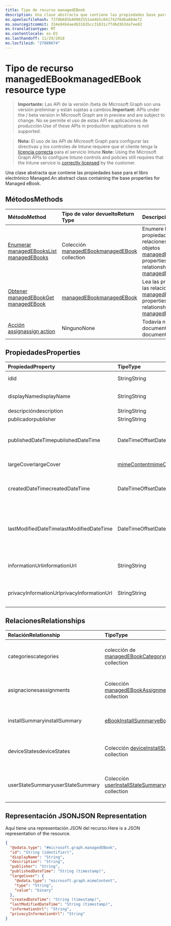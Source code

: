 ```yaml
---
title: Tipo de recurso managedEBook
description: Una clase abstracta que contiene las propiedades base para el libro electrónico Managed.
ms.openlocfilehash: 7370b685b40902552a44b5c041742f6d6a884e72
ms.sourcegitcommit: 334e84b4aed63162bcc31831cffd6d363dafee02
ms.translationtype: MT
ms.contentlocale: es-ES
ms.lasthandoff: 11/29/2018
ms.locfileid: "27089674"
---
```

# <a name="managedebook-resource-type"></a><span data-ttu-id="742f9-103">Tipo de recurso managedEBook</span><span class="sxs-lookup"><span data-stu-id="742f9-103">managedEBook resource type</span></span>

> <span data-ttu-id="742f9-104">**Importante:** Las API de la versión /beta de Microsoft Graph son una versión preliminar y están sujetas a cambios.</span><span class="sxs-lookup"><span data-stu-id="742f9-104">**Important:** APIs under the / beta version in Microsoft Graph are in preview and are subject to change.</span></span> <span data-ttu-id="742f9-105">No se permite el uso de estas API en aplicaciones de producción.</span><span class="sxs-lookup"><span data-stu-id="742f9-105">Use of these APIs in production applications is not supported.</span></span>

> <span data-ttu-id="742f9-106">**Nota:** El uso de las API de Microsoft Graph para configurar las directivas y los controles de Intune requiere que el cliente tenga la [licencia correcta](https://go.microsoft.com/fwlink/?linkid=839381) para el servicio Intune.</span><span class="sxs-lookup"><span data-stu-id="742f9-106">**Note:** Using the Microsoft Graph APIs to configure Intune controls and policies still requires that the Intune service is [correctly licensed](https://go.microsoft.com/fwlink/?linkid=839381) by the customer.</span></span>

<span data-ttu-id="742f9-107">Una clase abstracta que contiene las propiedades base para el libro electrónico Managed.</span><span class="sxs-lookup"><span data-stu-id="742f9-107">An abstract class containing the base properties for Managed eBook.</span></span>
## <a name="methods"></a><span data-ttu-id="742f9-108">Métodos</span><span class="sxs-lookup"><span data-stu-id="742f9-108">Methods</span></span>
|<span data-ttu-id="742f9-109">Método</span><span class="sxs-lookup"><span data-stu-id="742f9-109">Method</span></span>|<span data-ttu-id="742f9-110">Tipo de valor devuelto</span><span class="sxs-lookup"><span data-stu-id="742f9-110">Return Type</span></span>|<span data-ttu-id="742f9-111">Descripción</span><span class="sxs-lookup"><span data-stu-id="742f9-111">Description</span></span>|
|:---|:---|:---|
|[<span data-ttu-id="742f9-112">Enumerar managedEBooks</span><span class="sxs-lookup"><span data-stu-id="742f9-112">List managedEBooks</span></span>](../api/intune-books-managedebook-list.md)|<span data-ttu-id="742f9-113">Colección [managedEBook](../resources/intune-books-managedebook.md)</span><span class="sxs-lookup"><span data-stu-id="742f9-113">[managedEBook](../resources/intune-books-managedebook.md) collection</span></span>|<span data-ttu-id="742f9-114">Enumere las propiedades y las relaciones de los objetos [managedEBook](../resources/intune-books-managedebook.md).</span><span class="sxs-lookup"><span data-stu-id="742f9-114">List properties and relationships of the [managedEBook](../resources/intune-books-managedebook.md) objects.</span></span>|
|[<span data-ttu-id="742f9-115">Obtener managedEBook</span><span class="sxs-lookup"><span data-stu-id="742f9-115">Get managedEBook</span></span>](../api/intune-books-managedebook-get.md)|[<span data-ttu-id="742f9-116">managedEBook</span><span class="sxs-lookup"><span data-stu-id="742f9-116">managedEBook</span></span>](../resources/intune-books-managedebook.md)|<span data-ttu-id="742f9-117">Lea las propiedades y las relaciones del objeto [managedEBook](../resources/intune-books-managedebook.md).</span><span class="sxs-lookup"><span data-stu-id="742f9-117">Read properties and relationships of the [managedEBook](../resources/intune-books-managedebook.md) object.</span></span>|
|[<span data-ttu-id="742f9-118">Acción assign</span><span class="sxs-lookup"><span data-stu-id="742f9-118">assign action</span></span>](../api/intune-books-managedebook-assign.md)|<span data-ttu-id="742f9-119">Ninguno</span><span class="sxs-lookup"><span data-stu-id="742f9-119">None</span></span>|<span data-ttu-id="742f9-120">Todavía no documentado</span><span class="sxs-lookup"><span data-stu-id="742f9-120">Not yet documented</span></span>|

## <a name="properties"></a><span data-ttu-id="742f9-121">Propiedades</span><span class="sxs-lookup"><span data-stu-id="742f9-121">Properties</span></span>
|<span data-ttu-id="742f9-122">Propiedad</span><span class="sxs-lookup"><span data-stu-id="742f9-122">Property</span></span>|<span data-ttu-id="742f9-123">Tipo</span><span class="sxs-lookup"><span data-stu-id="742f9-123">Type</span></span>|<span data-ttu-id="742f9-124">Descripción</span><span class="sxs-lookup"><span data-stu-id="742f9-124">Description</span></span>|
|:---|:---|:---|
|<span data-ttu-id="742f9-125">id</span><span class="sxs-lookup"><span data-stu-id="742f9-125">id</span></span>|<span data-ttu-id="742f9-126">String</span><span class="sxs-lookup"><span data-stu-id="742f9-126">String</span></span>|<span data-ttu-id="742f9-127">Clave de la entidad.</span><span class="sxs-lookup"><span data-stu-id="742f9-127">Key of the entity.</span></span>|
|<span data-ttu-id="742f9-128">displayName</span><span class="sxs-lookup"><span data-stu-id="742f9-128">displayName</span></span>|<span data-ttu-id="742f9-129">String</span><span class="sxs-lookup"><span data-stu-id="742f9-129">String</span></span>|<span data-ttu-id="742f9-130">Nombre del libro electrónico</span><span class="sxs-lookup"><span data-stu-id="742f9-130">Name of the eBook.</span></span>|
|<span data-ttu-id="742f9-131">descripción</span><span class="sxs-lookup"><span data-stu-id="742f9-131">description</span></span>|<span data-ttu-id="742f9-132">String</span><span class="sxs-lookup"><span data-stu-id="742f9-132">String</span></span>|<span data-ttu-id="742f9-133">Descripción.</span><span class="sxs-lookup"><span data-stu-id="742f9-133">Description.</span></span>|
|<span data-ttu-id="742f9-134">publicador</span><span class="sxs-lookup"><span data-stu-id="742f9-134">publisher</span></span>|<span data-ttu-id="742f9-135">String</span><span class="sxs-lookup"><span data-stu-id="742f9-135">String</span></span>|<span data-ttu-id="742f9-136">Publicador.</span><span class="sxs-lookup"><span data-stu-id="742f9-136">Publisher.</span></span>|
|<span data-ttu-id="742f9-137">publishedDateTime</span><span class="sxs-lookup"><span data-stu-id="742f9-137">publishedDateTime</span></span>|<span data-ttu-id="742f9-138">DateTimeOffset</span><span class="sxs-lookup"><span data-stu-id="742f9-138">DateTimeOffset</span></span>|<span data-ttu-id="742f9-139">La fecha y la hora en que se publicó el libro electrónico.</span><span class="sxs-lookup"><span data-stu-id="742f9-139">The date and time when the eBook was published.</span></span>|
|<span data-ttu-id="742f9-140">largeCover</span><span class="sxs-lookup"><span data-stu-id="742f9-140">largeCover</span></span>|[<span data-ttu-id="742f9-141">mimeContent</span><span class="sxs-lookup"><span data-stu-id="742f9-141">mimeContent</span></span>](../resources/intune-shared-mimecontent.md)|<span data-ttu-id="742f9-142">Cubierta de libro.</span><span class="sxs-lookup"><span data-stu-id="742f9-142">Book cover.</span></span>|
|<span data-ttu-id="742f9-143">createdDateTime</span><span class="sxs-lookup"><span data-stu-id="742f9-143">createdDateTime</span></span>|<span data-ttu-id="742f9-144">DateTimeOffset</span><span class="sxs-lookup"><span data-stu-id="742f9-144">DateTimeOffset</span></span>|<span data-ttu-id="742f9-145">La fecha y la hora en que se creó el archivo del libro electrónico.</span><span class="sxs-lookup"><span data-stu-id="742f9-145">The date and time when the eBook file was created.</span></span>|
|<span data-ttu-id="742f9-146">lastModifiedDateTime</span><span class="sxs-lookup"><span data-stu-id="742f9-146">lastModifiedDateTime</span></span>|<span data-ttu-id="742f9-147">DateTimeOffset</span><span class="sxs-lookup"><span data-stu-id="742f9-147">DateTimeOffset</span></span>|<span data-ttu-id="742f9-148">La fecha y la hora en que se modificó por última vez el libro electrónico.</span><span class="sxs-lookup"><span data-stu-id="742f9-148">The date and time when the eBook was last modified.</span></span>|
|<span data-ttu-id="742f9-149">informationUrl</span><span class="sxs-lookup"><span data-stu-id="742f9-149">informationUrl</span></span>|<span data-ttu-id="742f9-150">String</span><span class="sxs-lookup"><span data-stu-id="742f9-150">String</span></span>|<span data-ttu-id="742f9-151">La dirección URL para obtener más información.</span><span class="sxs-lookup"><span data-stu-id="742f9-151">The more information Url.</span></span>|
|<span data-ttu-id="742f9-152">privacyInformationUrl</span><span class="sxs-lookup"><span data-stu-id="742f9-152">privacyInformationUrl</span></span>|<span data-ttu-id="742f9-153">String</span><span class="sxs-lookup"><span data-stu-id="742f9-153">String</span></span>|<span data-ttu-id="742f9-154">La dirección URL de la declaración de privacidad.</span><span class="sxs-lookup"><span data-stu-id="742f9-154">The privacy statement Url.</span></span>|

## <a name="relationships"></a><span data-ttu-id="742f9-155">Relaciones</span><span class="sxs-lookup"><span data-stu-id="742f9-155">Relationships</span></span>
|<span data-ttu-id="742f9-156">Relación</span><span class="sxs-lookup"><span data-stu-id="742f9-156">Relationship</span></span>|<span data-ttu-id="742f9-157">Tipo</span><span class="sxs-lookup"><span data-stu-id="742f9-157">Type</span></span>|<span data-ttu-id="742f9-158">Descripción</span><span class="sxs-lookup"><span data-stu-id="742f9-158">Description</span></span>|
|:---|:---|:---|
|<span data-ttu-id="742f9-159">categories</span><span class="sxs-lookup"><span data-stu-id="742f9-159">categories</span></span>|<span data-ttu-id="742f9-160">colección de [managedEBookCategory](../resources/intune-books-managedebookcategory.md)</span><span class="sxs-lookup"><span data-stu-id="742f9-160">[managedEBookCategory](../resources/intune-books-managedebookcategory.md) collection</span></span>|<span data-ttu-id="742f9-161">La lista de categorías para este libro electrónico.</span><span class="sxs-lookup"><span data-stu-id="742f9-161">The list of categories for this eBook.</span></span>|
|<span data-ttu-id="742f9-162">asignaciones</span><span class="sxs-lookup"><span data-stu-id="742f9-162">assignments</span></span>|<span data-ttu-id="742f9-163">Colección [managedEBookAssignment](../resources/intune-books-managedebookassignment.md)</span><span class="sxs-lookup"><span data-stu-id="742f9-163">[managedEBookAssignment](../resources/intune-books-managedebookassignment.md) collection</span></span>|<span data-ttu-id="742f9-164">La lista de asignaciones para este libro electrónico.</span><span class="sxs-lookup"><span data-stu-id="742f9-164">The list of assignments for this eBook.</span></span>|
|<span data-ttu-id="742f9-165">installSummary</span><span class="sxs-lookup"><span data-stu-id="742f9-165">installSummary</span></span>|[<span data-ttu-id="742f9-166">eBookInstallSummary</span><span class="sxs-lookup"><span data-stu-id="742f9-166">eBookInstallSummary</span></span>](../resources/intune-books-ebookinstallsummary.md)|<span data-ttu-id="742f9-167">Resumen de instalación de las aplicaciones para móviles.</span><span class="sxs-lookup"><span data-stu-id="742f9-167">Mobile App Install Summary.</span></span>|
|<span data-ttu-id="742f9-168">deviceStates</span><span class="sxs-lookup"><span data-stu-id="742f9-168">deviceStates</span></span>|<span data-ttu-id="742f9-169">Colección [deviceInstallState](../resources/intune-books-deviceinstallstate.md)</span><span class="sxs-lookup"><span data-stu-id="742f9-169">[deviceInstallState](../resources/intune-books-deviceinstallstate.md) collection</span></span>|<span data-ttu-id="742f9-170">La lista de estados de asignaciones para este libro electrónico.</span><span class="sxs-lookup"><span data-stu-id="742f9-170">The list of installation states for this eBook.</span></span>|
|<span data-ttu-id="742f9-171">userStateSummary</span><span class="sxs-lookup"><span data-stu-id="742f9-171">userStateSummary</span></span>|<span data-ttu-id="742f9-172">Colección [userInstallStateSummary](../resources/intune-books-userinstallstatesummary.md)</span><span class="sxs-lookup"><span data-stu-id="742f9-172">[userInstallStateSummary](../resources/intune-books-userinstallstatesummary.md) collection</span></span>|<span data-ttu-id="742f9-173">La lista de estados de asignaciones para este libro electrónico.</span><span class="sxs-lookup"><span data-stu-id="742f9-173">The list of installation states for this eBook.</span></span>|

## <a name="json-representation"></a><span data-ttu-id="742f9-174">Representación JSON</span><span class="sxs-lookup"><span data-stu-id="742f9-174">JSON Representation</span></span>
<span data-ttu-id="742f9-175">Aquí tiene una representación JSON del recurso.</span><span class="sxs-lookup"><span data-stu-id="742f9-175">Here is a JSON representation of the resource.</span></span>
<!-- {
  "blockType": "resource",
  "keyProperty": "id",
  "@odata.type": "microsoft.graph.managedEBook"
}
-->
``` json
{
  "@odata.type": "#microsoft.graph.managedEBook",
  "id": "String (identifier)",
  "displayName": "String",
  "description": "String",
  "publisher": "String",
  "publishedDateTime": "String (timestamp)",
  "largeCover": {
    "@odata.type": "microsoft.graph.mimeContent",
    "type": "String",
    "value": "binary"
  },
  "createdDateTime": "String (timestamp)",
  "lastModifiedDateTime": "String (timestamp)",
  "informationUrl": "String",
  "privacyInformationUrl": "String"
}
```





